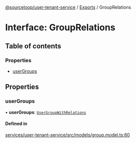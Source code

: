 [@sourceloop/user-tenant-service](../README.md) / [Exports](../modules.md) / GroupRelations

# Interface: GroupRelations

## Table of contents

### Properties

- [userGroups](GroupRelations.md#usergroups)

## Properties

### userGroups

• **userGroups**: [`UserGroupWithRelations`](../modules.md#usergroupwithrelations)

#### Defined in

[services/user-tenant-service/src/models/group.model.ts:60](https://github.com/sourcefuse/loopback4-microservice-catalog/blob/93a7f917/services/user-tenant-service/src/models/group.model.ts#L60)

